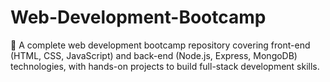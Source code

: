 # Web-Development-Bootcamp
🚀 A complete web development bootcamp repository covering front-end (HTML, CSS, JavaScript) and back-end (Node.js, Express, MongoDB) technologies, with hands-on projects to build full-stack development skills.
